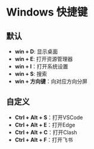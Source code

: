 # Windows 快捷键

## 默认

- **win + D**: 显示桌面
- **win + E**: 打开资源管理器
- **win + I**：打开系统设置
- **win + S**: 搜索
- **win + 方向键**：向对应方向分屏

## 自定义

- **Ctrl + Alt + S**：打开VSCode
- **Ctrl + Alt + E**：打开Edge
- **Ctrl + Alt + C**：打开Clash
- **Ctrl + Alt + F**：打开飞书